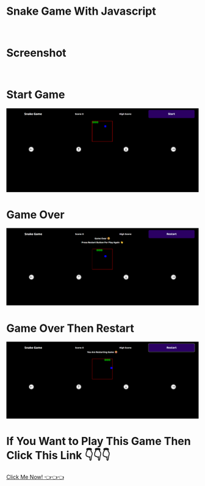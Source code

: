 # Snake Game With Javascript
<br>
<h1>Screenshot</h1>
<br>
<h1>Start Game</h1>
<img src="img/1.png" alt="">
<br>
<h1>Game Over</h1>
<img src="img/2.png" alt="">
<br>
<h1>Game Over Then Restart</h1>
<img src="img/3.png" alt="">
<br>
<h1>If You Want to Play This Game Then Click This Link 👇👇👇</h1>
<a href="https://snake-game-with-harry.netlify.app/"> Click Me Now! 👈👈👈</a>